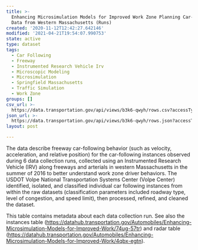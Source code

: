 ```yaml
---
title: >-
  Enhancing Microsimulation Models for Improved Work Zone Planning Car-Following
  Data from Western Massachusetts (Runs)
created: '2020-11-12T12:42:27.642146'
modified: '2021-04-21T19:54:07.990753'
state: active
type: dataset
tags:
  - Car Following
  - Freeway
  - Instrumented Research Vehicle Irv
  - Microscopic Modeling
  - Microsimulation
  - Springfield Massachusetts
  - Traffic Simulation
  - Work Zone
groups: []
csv_url: >-
  https://data.transportation.gov/api/views/b3k6-qwyh/rows.csv?accessType=DOWNLOAD
json_url: >-
  https://data.transportation.gov/api/views/b3k6-qwyh/rows.json?accessType=DOWNLOAD
layout: post

---
```

The data describe freeway car-following behavior (such as velocity, acceleration, and relative position) for the car-following instances observed during 6 data collection runs, collected using an Instrumented Research Vehicle (IRV) along freeways and arterials in western Massachusetts in the summer of 2016 to better understand work zone driver behaviors. The USDOT Volpe National Transportation Systems Center (Volpe Center) identified, isolated, and classified individual car following instances from within the raw datasets (classification parameters included roadway type, level of congestion, and speed limit), then processed, refined, and cleaned the dataset.

This table contains metadata about each data collection run. See also the instances table (https://datahub.transportation.gov/Automobiles/Enhancing-Microsimulation-Models-for-Improved-Work/74ug-57tr) and radar table (https://datahub.transportation.gov/Automobiles/Enhancing-Microsimulation-Models-for-Improved-Work/4qbx-egtn).

